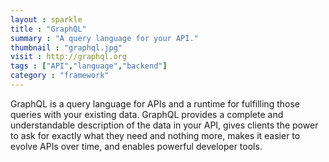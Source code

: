 ```yaml
---
layout : sparkle
title : "GraphQL"
summary : "A query language for your API."
thumbnail : "graphql.jpg"
visit : http://graphql.org
tags : ["API","language","backend"]
category : "framework"
---
```


GraphQL is a query language for APIs and a runtime for fulfilling those queries with your existing data. GraphQL provides a complete and understandable description of the data in your API, gives clients the power to ask for exactly what they need and nothing more, makes it easier to evolve APIs over time, and enables powerful developer tools.